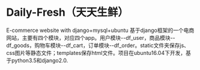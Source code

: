 # Daily-Fresh（天天生鲜）
E-commerce website with django+mysql+ubuntu
基于django框架的一个电商网站，主要有四个模块，对应四个app。用户模块--df_user，商品模块--df_goods，购物车模块--df_cart，订单模块--df_order。static文件夹保存js、css图片等静态文件；templates保存html文件。项目在ubuntu16.04下开发，基于python3.5和django2.0.
